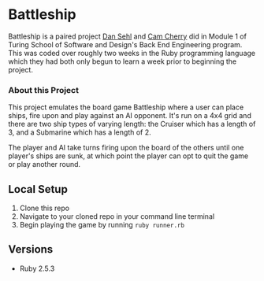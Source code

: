 # Battleship

Battleship is a paired project [Dan Sehl](https://www.github.com/dtsehl) and [Cam Cherry](https://www.github.com/ckccameron) did in Module 1 of Turing School of Software and Design's Back End Engineering program. This was coded over roughly two weeks in the Ruby programming language which they had both only begun to learn a week prior to beginning the project.

### About this Project

This project emulates the board game Battleship where a user can place ships, fire upon and play against an AI opponent. It's run on a 4x4 grid and there are two ship types of varying length: the Cruiser which has a length of 3, and a Submarine which has a length of 2.

The player and AI take turns firing upon the board of the others until one player's ships are sunk, at which point the player can opt to quit the game or play another round.   

## Local Setup

1. Clone this repo
2. Navigate to your cloned repo in your command line terminal
3. Begin playing the game by running `ruby runner.rb`

## Versions

- Ruby 2.5.3
